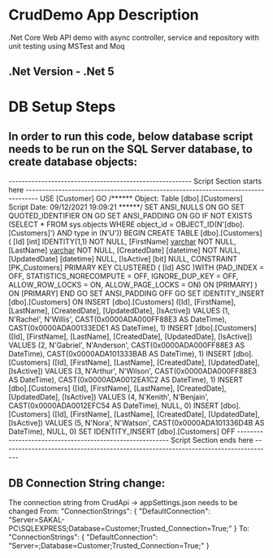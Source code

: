 # CrudDemo App Description
.Net Core Web API demo with async controller, service and repository with unit testing using MSTest and Moq

## .Net Version - .Net 5

# DB Setup Steps
## In order to run this code, below database script needs to be run on the SQL Server database, to create database objects:

-------------------------------------------------------- Script Section starts here ----------------------------------------------------------------------------------
USE [Customer]
GO
/****** Object:  Table [dbo].[Customers]    Script Date: 09/12/2021 19:09:21 ******/
SET ANSI_NULLS ON
GO
SET QUOTED_IDENTIFIER ON
GO
SET ANSI_PADDING ON
GO
IF NOT EXISTS (SELECT * FROM sys.objects WHERE object_id = OBJECT_ID(N'[dbo].[Customers]') AND type in (N'U'))
BEGIN
CREATE TABLE [dbo].[Customers](
	[Id] [int] IDENTITY(1,1) NOT NULL,
	[FirstName] [varchar](50) NOT NULL,
	[LastName] [varchar](50) NOT NULL,
	[CreatedDate] [datetime] NOT NULL,
	[UpdatedDate] [datetime] NULL,
	[IsActive] [bit] NULL,
 CONSTRAINT [PK_Customers] PRIMARY KEY CLUSTERED 
(
	[Id] ASC
)WITH (PAD_INDEX  = OFF, STATISTICS_NORECOMPUTE  = OFF, IGNORE_DUP_KEY = OFF, ALLOW_ROW_LOCKS  = ON, ALLOW_PAGE_LOCKS  = ON) ON [PRIMARY]
) ON [PRIMARY]
END
GO
SET ANSI_PADDING OFF
GO
SET IDENTITY_INSERT [dbo].[Customers] ON
INSERT [dbo].[Customers] ([Id], [FirstName], [LastName], [CreatedDate], [UpdatedDate], [IsActive]) VALUES (1, N'Rachel', N'Willis', CAST(0x0000ADA000FF88E3 AS DateTime), CAST(0x0000ADA00133EDE1 AS DateTime), 1)
INSERT [dbo].[Customers] ([Id], [FirstName], [LastName], [CreatedDate], [UpdatedDate], [IsActive]) VALUES (2, N'Gabriel', N'Anderson', CAST(0x0000ADA000FF88E3 AS DateTime), CAST(0x0000ADA101333BAB AS DateTime), 1)
INSERT [dbo].[Customers] ([Id], [FirstName], [LastName], [CreatedDate], [UpdatedDate], [IsActive]) VALUES (3, N'Arthur', N'Wilson', CAST(0x0000ADA000FF88E3 AS DateTime), CAST(0x0000ADA0012EA1C2 AS DateTime), 1)
INSERT [dbo].[Customers] ([Id], [FirstName], [LastName], [CreatedDate], [UpdatedDate], [IsActive]) VALUES (4, N'Kenith', N'Benjain', CAST(0x0000ADA0012EFC54 AS DateTime), NULL, 0)
INSERT [dbo].[Customers] ([Id], [FirstName], [LastName], [CreatedDate], [UpdatedDate], [IsActive]) VALUES (5, N'Nora', N'Watson', CAST(0x0000ADA101336D4B AS DateTime), NULL, 0)
SET IDENTITY_INSERT [dbo].[Customers] OFF
--------------------------------------------------------- Script Section ends here -----------------------------------------------------------------------------------

## DB Connection String change:
The connection string from CrudApi -> appSettings.json needs to be changed
From:
"ConnectionStrings": {
    "DefaultConnection": "Server=SAKAL-PC\\SQLEXPRESS;Database=Customer;Trusted_Connection=True;"
  }
To:
"ConnectionStrings": {
    "DefaultConnection": "Server=<Your SQL Server Name>;Database=Customer;Trusted_Connection=True;"
  }
